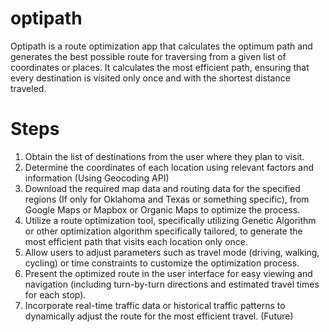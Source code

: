# optipath
Optipath is a route optimization app that calculates the optimum path and generates the best possible route for traversing from a given list of coordinates or places. It calculates the most efficient path, ensuring that every destination is visited only once and with the shortest distance traveled.


# Steps 
1. Obtain the list of destinations from the user where they plan to visit.
2. Determine the coordinates of each location using relevant factors and information (Using Geocoding API)
3. Download the required map data and routing data for the specified regions (If only for Oklahoma and Texas or something specific), from Google Maps or Mapbox or Organic Maps to optimize the process.
4. Utilize a route optimization tool, specifically utilizing Genetic Algorithm or other optimization algorithm specifically tailored, to generate the most efficient path that visits each location only once.
5. Allow users to adjust parameters such as travel mode (driving, walking, cycling) or time constraints to customize the optimization process.
6. Present the optimized route in the user interface for easy viewing and navigation (including turn-by-turn directions and estimated travel times for each stop).
7. Incorporate real-time traffic data or historical traffic patterns to dynamically adjust the route for the most efficient travel. (Future)

